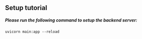 ## Setup tutorial
##### Please run the following command to setup the backend server:
```
uvicorn main:app --reload 
```